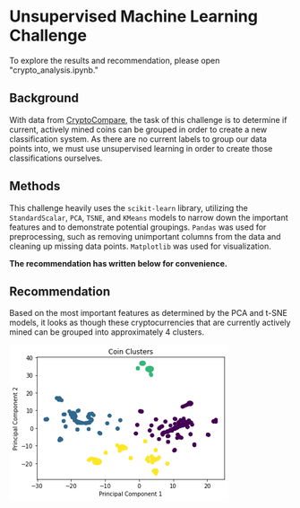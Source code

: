 # Unsupervised Machine Learning Challenge

To explore the results and recommendation, please open "crypto_analysis.ipynb."

## Background

With data from [CryptoCompare](https://min-api.cryptocompare.com/data/all/coinlist), the task of this challenge is to determine if current, actively mined coins can be grouped in order to create a new classification system. As there are no current labels to group our data points into, we must use unsupervised learning in order to create those classifications ourselves.

## Methods

This challenge heavily uses the `scikit-learn` library, utilizing the `StandardScalar`, `PCA`, `TSNE`, and `KMeans` models to narrow down the important features and to demonstrate potential groupings. `Pandas` was used for preprocessing, such as removing unimportant columns from the data and cleaning up missing data points. `Matplotlib` was used for visualization.

**The recommendation has written below for convenience.**

## Recommendation

Based on the most important features as determined by the PCA and t-SNE models, it looks as though these cryptocurrencies that are currently actively mined can be grouped into approximately 4 clusters.

![Clusters](images/output.png)
